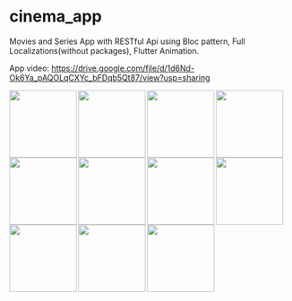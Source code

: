 # cinema_app

Movies and Series App with RESTful Api using Bloc pattern, Full Localizations(without packages), Flutter Animation.

App video: https://drive.google.com/file/d/1d6Nd-Ok6Ya_pAQOLqCXYc_bFDqb5Qt87/view?usp=sharing

<img align="left" width="120" src="https://user-images.githubusercontent.com/88210924/187095325-50b96476-77c6-4b6a-8ca2-35a2962b4e7c.jpg">
<img align="left" width="120" src="https://user-images.githubusercontent.com/88210924/187095343-532fc827-84b0-4934-a2a6-f610787534b0.jpg">
<img align="left" width="120" src="https://user-images.githubusercontent.com/88210924/187095390-e1e2769f-735e-4bc4-807d-86ac19f9fa1b.jpg">
<img align="left" width="120" src="https://user-images.githubusercontent.com/88210924/187095412-28e882fd-dbaa-4b5d-9a53-706743292a16.jpg">
<img align="left" width="120" src="https://user-images.githubusercontent.com/88210924/187095433-4cd67ea3-1d00-4b9c-a903-521500f8ce29.jpg">
<img align="left" width="120" src="https://user-images.githubusercontent.com/88210924/187095450-802d419c-0f9a-4a75-b3d4-70672ad7c576.jpg">
<img align="left" width="120" src="https://user-images.githubusercontent.com/88210924/187095464-632fa716-e36e-48cc-bb3a-3b305c06a810.jpg">
<img align="left" width="120" src="https://user-images.githubusercontent.com/88210924/187095468-80161953-4e52-4456-bffc-975beca1b77d.jpg">
<img align="left" width="120" src="https://user-images.githubusercontent.com/88210924/187096066-2cdb5093-c84d-4690-9594-e4f7de190d66.jpg">
<img align="left" width="120" src="https://user-images.githubusercontent.com/88210924/187303981-48479045-2404-4480-835e-ae8845c43d48.jpg">
<img align="left" width="120" src="https://user-images.githubusercontent.com/88210924/187304000-0a2592c1-e876-4498-a30d-d53147ab5fe9.jpg">


